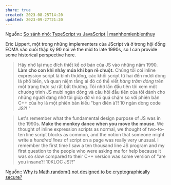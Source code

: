 ```yaml
---
share: true
created: 2023-08-25T14:20
updated: 2023-09-27T21:20
---
```

Nguồn:: [So sánh nhỏ: TypeScript vs JavaScript | manhhomienbienthuy](https://manhhomienbienthuy.github.io/2022/03/01/so-sanh-nho-typescript-vs-javascript.html)

Eric Lippert, một trong những implementers của JScript và ở trong hội đồng ECMA vào cuối thập kỷ 90 nói về  the mid to late 1990s, so I can provide some historical perspective here.
> Hãy nhớ lại mục đích thiết kế cơ bản của JS vào những năm 1990. **Làm cho con khỉ nhảy múa khi bạn rê chuột.** Chúng tôi coi inline expression script là bình thường, các khối script từ hai đến mười dòng là phổ biến, và quan niệm rằng ai đó có thể viết *hàng trăm dòng* trên một trang thực sự rất bất thường. Tôi nhớ lần đầu tiên tôi xem một chương trình JS mười ngàn dòng và câu hỏi đầu tiên của tôi dành cho những người đang nhờ tôi giúp đỡ vì nó quá chậm so với phiên bản C++ của họ là một phiên bản kiểu "bạn điên à?! 10 ngàn dòng code JS?! "

>Let's remember what the fundamental design purpose of JS was in the 1990s. **Make the monkey dance when you move the mouse**. We thought of inline expression scripts as normal, we thought of two-to-ten line script blocks as common, and the notion that someone might write a _hundred lines_ of script on a page was really very unusual. I remember the first time I saw a ten thousand line JS program and my first question to the people who were asking me for help because it was so slow compared to their C++ version was some version of "are you insane?! 10KLOC JS?!"

Nguồn:: [Why is Math.random() not designed to be cryptographically secure?](https://security.stackexchange.com/a/181623/94500)